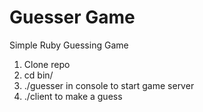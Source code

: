 Guesser Game
============

Simple Ruby Guessing Game

1. Clone repo
2. cd bin/
3. ./guesser in console to start game server
4. ./client to make a guess
